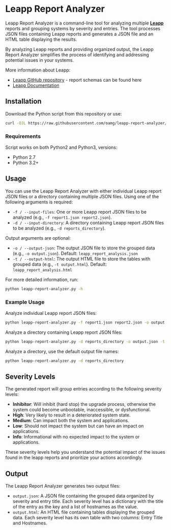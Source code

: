 # Leapp Report Analyzer

Leapp Report Analyzer is a command-line tool for analyzing multiple **[Leapp](https://github.com/oamg/leapp)** reports and grouping systems by severity and entries.
The tool processes JSON files containing Leapp reports and generates a JSON file and an HTML table displaying the results.

By analyzing Leapp reports and providing organized output, the Leapp Report Analyzer simplifies the process of identifying and addressing potential issues in your systems.

More information about Leapp:
- [Leapp GitHub repository](https://github.com/oamg/leapp) - report schemas can be found here
- [Leapp Documentation](https://leapp.readthedocs.io/en/latest/)

## Installation

Download the Python script from this repository or use:

```bash
curl -OJL https://raw.githubusercontent.com/oamg/leapp-report-analyzer/main/leapp-report-analyzer.py
```

### Requirements

Script works on both Python2 and Python3, versions:

- Python 2.7
- Python 3.2+

## Usage

You can use the Leapp Report Analyzer with either individual Leapp report JSON files or a directory containing multiple JSON files.
Using one of the following arguments is required:
- `-f / --input-files`: One or more Leapp report JSON files to be analyzed (e.g., `-f report1.json report2.json`).
- `-d / --input-directory`: A directory containing Leapp report JSON files to be analyzed (e.g., `-d reports_directory`).

Output arguments are optional:
- `-o / --output-json`: The output JSON file to store the grouped data (e.g., `-o output.json`). Default: `leapp_report_analysis.json`
- `-t / --output-html`: The output HTML file to store the tables with grouped data (e.g., `-t output.html`). Default: `leapp_report_analysis.html`

For more detailed information, run:
```bash
python leapp-report-analyzer.py -h
```

### Example Usage

Analyze individual Leapp report JSON files:

```bash
python leapp-report-analyzer.py -f report1.json report2.json -o output.json -t output.html
```

Analyze a directory containing Leapp report JSON files:

```bash
python leapp-report-analyzer.py -d reports_directory -o output.json -t output.html
```

Analyze a directory, use the default output file names:

```bash
python leapp-report-analyzer.py -d reports_directory
```

## Severity Levels

The generated report will group entries according to the following severity levels:

- **Inhibitor**: Will inhibit (hard stop) the upgrade process, otherwise the system could become unbootable, inaccessible, or dysfunctional.
- **High**: Very likely to result in a deteriorated system state.
- **Medium**: Can impact both the system and applications.
- **Low**: Should not impact the system but can have an impact on applications.
- **Info**: Informational with no expected impact to the system or applications.

These severity levels help you understand the potential impact of the issues found in the leapp reports and prioritize your actions accordingly.

## Output

The Leapp Report Analyzer generates two output files:

- `output.json`: A JSON file containing the grouped data organized by severity and entry title. Each severity level has a dictionary with the title of the entry as the key and a list of hostnames as the value.
- `output.html`: An HTML file containing tables displaying the grouped data. Each severity level has its own table with two columns: Entry Title and Hostnames.
